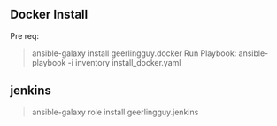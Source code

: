## Docker Install
Pre req:
> ansible-galaxy install geerlingguy.docker
Run Playbook:
> ansible-playbook -i inventory install_docker.yaml


## jenkins
> ansible-galaxy role install geerlingguy.jenkins
